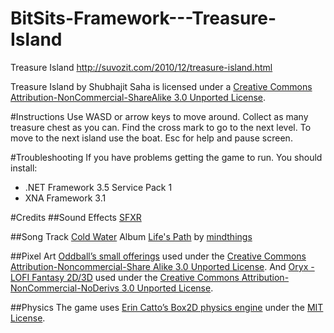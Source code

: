 BitSits-Framework---Treasure-Island
===================================

Treasure Island http://suvozit.com/2010/12/treasure-island.html

Treasure Island by Shubhajit Saha is licensed under a [Creative Commons Attribution-NonCommercial-ShareAlike 3.0 Unported License](http://creativecommons.org/licenses/by-nc-sa/3.0/).

#Instructions
Use WASD or arrow keys to move around. Collect as many treasure chest as you can. Find the cross mark to go to the next level. To move to the next island use the boat.
Esc for help and pause screen.

#Troubleshooting
If you have problems getting the game to run. You should install:
  * .NET Framework 3.5 Service Pack 1
  * XNA Framework 3.1

#Credits
##Sound Effects
[SFXR](http://www.drpetter.se/project_sfxr.html)

##Song
Track [Cold Water](http://www.jamendo.com/en/track/34408) Album [Life's Path](http://www.jamendo.com/en/album/4219) by [mindthings](http://www.jamendo.com/en/artist/mindthings)

##Pixel Art 
[Oddball’s small offerings](http://forums.tigsource.com/index.php?topic=8834.0) used under the [Creative Commons Attribution-Noncommercial-Share Alike 3.0 Unported License](http://creativecommons.org/licenses/by-nc-sa/3.0/).
And
[Oryx - LOFI Fantasy 2D/3D](http://forums.tigsource.com/index.php?topic=8970.0) used under the [Creative Commons Attribution-NonCommercial-NoDerivs 3.0 Unported License](http://creativecommons.org/licenses/by-nc-nd/3.0/). 

##Physics
The game uses [Erin Catto’s Box2D physics engine](http://www.box2d.org/) under the [MIT License](http://www.opensource.org/licenses/mit-license.php).